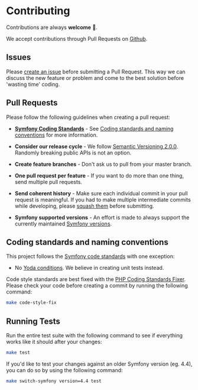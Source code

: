 # Contributing
Contributions are always **welcome** :tada:.

We accept contributions through Pull Requests on [Github](https://github.com/nijens/openapi-bundle).


## Issues
Please [create an issue](https://github.com/nijens/openapi-bundle/issues/new) before submitting a Pull Request. This way we can discuss the new feature or problem and come to the best solution before 'wasting time' coding.


## Pull Requests
Please follow the following guidelines when creating a pull request:

- **[Symfony Coding Standards](https://symfony.com/doc/current/contributing/code/standards.html)** - See [Coding standards and naming conventions](#coding-standards-and-naming-conventions) for more information.

- **Consider our release cycle** - We follow [Semantic Versioning 2.0.0](https://semver.org/). Randomly breaking public APIs is not an option.

- **Create feature branches** - Don't ask us to pull from your master branch.

- **One pull request per feature** - If you want to do more than one thing, send multiple pull requests.

- **Send coherent history** - Make sure each individual commit in your pull request is meaningful. If you had to make multiple intermediate commits while developing, please [squash them](http://www.git-scm.com/book/en/v2/Git-Tools-Rewriting-History#Changing-Multiple-Commit-Messages) before submitting.

- **Symfony supported versions** - An effort is made to always support the currently maintained [Symfony versions](https://symfony.com/releases).


## Coding standards and naming conventions
This project follows the [Symfony code standards](https://symfony.com/doc/current/contributing/code/standards.html) with one exception:

- No [Yoda conditions](https://en.wikipedia.org/wiki/Yoda_conditions). We believe in creating unit tests instead.

Code style standards are best fixed with the [PHP Coding Standards Fixer](https://cs.symfony.com/).
Please check your code before creating a commit by running the following command:

```bash
make code-style-fix
```


## Running Tests
Run the entire test suite with the following command to see if everything works like it should after your changes:

```bash
make test
```

If you'd like to test your changes against an older Symfony version (eg. 4.4), you can do so by using the following command:

```bash
make switch-symfony version=4.4 test
```
